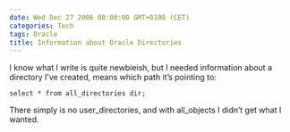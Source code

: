 ```yaml
---
date: Wed Dec 27 2006 00:00:00 GMT+0100 (CET)
categories: Tech
tags: Oracle
title: Information about Oracle Directories
---
```



I know what I write is quite newbieish, but I needed information about a
directory I’ve created, means which path it’s pointing to:

    select * from all_directories dir;

There simply is no user_directories, and with all_objects I didn’t get
what I wanted.

